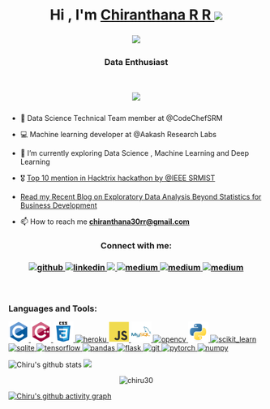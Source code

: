 <h1 align="center"> 
Hi , I'm <a href="https://share.streamlit.io/chiru30/portfolio/main/main.py">  Chiranthana R R </i> </a>
<img src="https://media.tenor.com/images/99956fb60812b668308dd99373102ed5/tenor.gif" width="150"></h1>

<h3 align="center"><img src="https://komarev.com/ghpvc/?username= chiru30"/>
<br>
<h3 align="center">Data Enthusiast</h3>
<h1 align="center"> <img src="https://media0.giphy.com/media/FoVzfcqCDSb7zCynOp/200w.webp?cid=ecf05e47ywi6hmkedmk9ukd1hjnplttdw3d7rb63jqfladk0&rid=200w.webp&ct=g.gif"></h1>


- 🔭 Data Science Technical Team member at @CodeChefSRM
- 💻 Machine learning developer at @Aakash Research Labs
- 🌱 I’m currently exploring Data Science , Machine Learning and Deep Learning
- 🎖 <a href="https://devfolio.co/submissions/aquaanalyst-327b"> Top 10 mention in Hacktrix hackathon by @IEEE SRMIST </i> </a>
- <a href="https://chiranthana30rr.medium.com/exploratory-data-analysis-beyond-statistics-for-business-development-c27916152310"> Read my Recent Blog on Exploratory Data Analysis Beyond Statistics for Business Development </i> </a>

- 📫 How to reach me **chiranthana30rr@gmail.com**
<h3 align="center">Connect with me:</h3>

<h3 align="center"> <a href="https://github.com/chiru30" target="_blank">
<img src=https://img.shields.io/badge/github-%2324292e.svg?&style=for-the-badge&logo=github&logoColor=white alt=github style="margin-bottom: 5px;" />
</a>
 <a href="https://www.linkedin.com/in/chiranthana-r-r-232385200" target="_blank">
<img src=https://img.shields.io/badge/linkedin-%231E77B5.svg?&style=for-the-badge&logo=linkedin&logoColor=white alt=linkedin style="margin-bottom: 5px;" />
</a>
<a href = "https://www.youtube.com/channel/UCDi8xgxgPsixJuheihvT04A">
<img src="https://img.shields.io/badge/YouTube-FF0000?style=for-the-badge&logo=youtube&logoColor=white" />

<a href="https://medium.com/@chiranthana30rr" target="_blank">
<img src=https://img.shields.io/badge/medium-%23292929.svg?&style=for-the-badge&logo=medium&logoColor=white alt=medium style="margin-bottom: 5px;" />

<a href="https://www.kaggle.com/chiranthanarr/account" target="_blank">
<img src=https://img.shields.io/badge/kaggle-%23292929.svg?&style=for-the-badge&logo=kaggle&logoColor=blue alt=medium style="margin-bottom: 5px;" />
</a>
<a href="https://share.streamlit.io/chiru30/portfolio/main/main.py" target="_blank">
<img src=https://img.shields.io/badge/portfolio-%23292929.svg?&style=for-the-badge&logo=Portfolio&logoColor=red alt=medium style="margin-bottom: 5px;" />
</a>
</h3>

<br/>


<h3 align="left">Languages and Tools:</h3>
<p align="left"> <a href="https://www.cprogramming.com/" target="_blank"> <img src="https://raw.githubusercontent.com/devicons/devicon/master/icons/c/c-original.svg" alt="c" width="40" height="40"/> </a> <a href="https://www.w3schools.com/cpp/" target="_blank"> <img src="https://raw.githubusercontent.com/devicons/devicon/master/icons/cplusplus/cplusplus-original.svg" alt="cplusplus" width="40" height="40"/> </a> <a href="https://www.w3schools.com/css/" target="_blank"> <img src="https://raw.githubusercontent.com/devicons/devicon/master/icons/css3/css3-original-wordmark.svg" alt="css3" width="40" height="40"/> </a> <a href="https://heroku.com" target="_blank"> <img src="https://www.vectorlogo.zone/logos/heroku/heroku-icon.svg" alt="heroku" width="40" height="40"/> </a> <a href="https://developer.mozilla.org/en-US/docs/Web/JavaScript" target="_blank"> <img src="https://raw.githubusercontent.com/devicons/devicon/master/icons/javascript/javascript-original.svg" alt="javascript" width="40" height="40"/> </a> <a href="https://www.mysql.com/" target="_blank"> <img src="https://raw.githubusercontent.com/devicons/devicon/master/icons/mysql/mysql-original-wordmark.svg" alt="mysql" width="40" height="40"/> </a> <a href="https://opencv.org/" target="_blank"> <img src="https://www.vectorlogo.zone/logos/opencv/opencv-icon.svg" alt="opencv" width="40" height="40"/> </a> <a href="https://www.python.org" target="_blank"> <img src="https://raw.githubusercontent.com/devicons/devicon/master/icons/python/python-original.svg" alt="python" width="40" height="40"/> </a> <a href="https://scikit-learn.org/" target="_blank"> <img src="https://upload.wikimedia.org/wikipedia/commons/0/05/Scikit_learn_logo_small.svg" alt="scikit_learn" width="40" height="40"/> </a> <a href="https://www.sqlite.org/" target="_blank"> <img src="https://www.vectorlogo.zone/logos/sqlite/sqlite-icon.svg" alt="sqlite" width="40" height="40"/> </a> <a href="https://www.tensorflow.org" target="_blank"> <img src="https://www.vectorlogo.zone/logos/tensorflow/tensorflow-icon.svg" alt="tensorflow" width="40" height="40</a>
 </a> <a href="https://pandas.pydata.org" target="_blank"> <img src = 'https://pandas.pydata.org/static/img/pandas_white.svg' alt="pandas" width="60" /> </a>
<a href="https://flask.palletsprojects.com/" target="_blank"> <img src="https://www.vectorlogo.zone/logos/pocoo_flask/pocoo_flask-icon.svg" alt="flask" width="40" height="40"/> </a>
 </a> <a href="https://git-scm.com/" target="_blank"> <img src="https://www.vectorlogo.zone/logos/git-scm/git-scm-icon.svg" alt="git" width="40" height="40"/> </a>
  </a> <a href="https://pytorch.org" target="_blank"> <img src="https://www.vectorlogo.zone/logos/pytorch/pytorch-ar21.svg" alt="pytorch" width="80" height="40"/> </a>
 </a> <a href="https://numpy.org" target="_blank"> <img src="https://www.vectorlogo.zone/logos/numpy/numpy-ar21.svg" alt="numpy" width="80" height="40"/> </a>

 </p>
 

![Chiru's github stats](https://github-readme-stats.vercel.app/api?username=chiru30&show_icons=true&theme=tokyonight&count_private=true)
<img width="400" src='https://github-readme-stats.vercel.app/api/top-langs/?username=chiru30&theme=tokyonight&hide_langs_below=4&layout=compact'/>  
<p align="center"> 
<img width="440" src="https://github-readme-streak-stats.herokuapp.com/?user=chiru30&theme=tokyonight" alt="chiru30" /> 

</p>


[![Chiru's github activity graph](https://activity-graph.herokuapp.com/graph?username=chiru30&theme=react-dark)](https://github.com/chiru30/github-readme-activity-graph)

